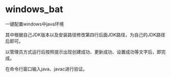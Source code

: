 # windows_bat

一键配置windows中java环境

其中根据自己JDK版本以及安装路径修改第四行后面JDK路径，为自己的JDK路径后即可。

以管理员方式运行后按照提示出现创建成功、更新成功、设置成功等文字后，即完成。

在命令行窗口输入java、javac进行验证。
